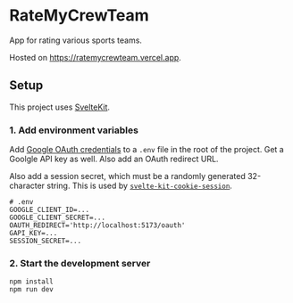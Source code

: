 # RateMyCrewTeam

App for rating various sports teams.

Hosted on https://ratemycrewteam.vercel.app.

## Setup

This project uses [SvelteKit](https://kit.svelte.dev).

### 1. Add environment variables

Add [Google OAuth credentials](https://console.cloud.google.com) to a `.env` file in the root of the project. Get a Goolgle API key as well. Also add an OAuth redirect URL.

Also add a session secret, which must be a randomly generated 32-character string. This is used by [`svelte-kit-cookie-session`](https://github.com/pixelmund/svelte-kit-cookie-session).

```
# .env
GOOGLE_CLIENT_ID=...
GOOGLE_CLIENT_SECRET=...
OAUTH_REDIRECT='http://localhost:5173/oauth'
GAPI_KEY=...
SESSION_SECRET=...
```

### 2. Start the development server

```
npm install
npm run dev
```
